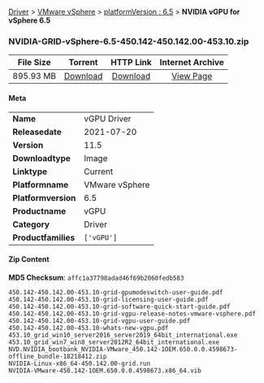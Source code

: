 
[Driver](/README.md)  >  [VMware vSphere](/index/Driver/VMware_vSphere.md)  >  [platformVersion : 6.5](/index/Driver/VMware_vSphere/6.5.md)  >  **NVIDIA vGPU for vSphere 6.5**


### NVIDIA-GRID-vSphere-6.5-450.142-450.142.00-453.10.zip

| **File Size** | **Torrent**  | **HTTP Link** | **Internet Archive** |
|:-------------:|:------------:|:-------------:|:--------------------:|
| 895.93 MB |  [Download](https://archive.org/download/nvgpu_NVIDIA-GRID-vSphere-6.5-450.142-450.142.00-453.10.zip_zllrlnfw/nvgpu_NVIDIA-GRID-vSphere-6.5-450.142-450.142.00-453.10.zip_zllrlnfw_archive.torrent)       | [Download](https://archive.org/compress/nvgpu_NVIDIA-GRID-vSphere-6.5-450.142-450.142.00-453.10.zip_zllrlnfw) | [View Page](https://archive.org/details/nvgpu_NVIDIA-GRID-vSphere-6.5-450.142-450.142.00-453.10.zip_zllrlnfw)       |

#### Meta

<table>
<tr><td><strong>Name</strong></td><td>vGPU Driver</td></tr>
<tr><td><strong>Releasedate</strong></td><td>2021-07-20</td></tr>
<tr><td><strong>Version</strong></td><td>11.5</td></tr>
<tr><td><strong>Downloadtype</strong></td><td>Image</td></tr>
<tr><td><strong>Linktype</strong></td><td>Current</td></tr>
<tr><td><strong>Platformname</strong></td><td>VMware vSphere</td></tr>
<tr><td><strong>Platformversion</strong></td><td>6.5</td></tr>
<tr><td><strong>Productname</strong></td><td>vGPU</td></tr>
<tr><td><strong>Category</strong></td><td>Driver</td></tr>
<tr><td><strong>Productfamilies</strong></td><td><code>['vGPU']</code></td></tr>
</table>

#### Zip Content

**MD5 Checksum**: `affc1a37798adad46f69b2060fedb583`

```text
450.142-450.142.00-453.10-grid-gpumodeswitch-user-guide.pdf
450.142-450.142.00-453.10-grid-licensing-user-guide.pdf
450.142-450.142.00-453.10-grid-software-quick-start-guide.pdf
450.142-450.142.00-453.10-grid-vgpu-release-notes-vmware-vsphere.pdf
450.142-450.142.00-453.10-grid-vgpu-user-guide.pdf
450.142-450.142.00-453.10-whats-new-vgpu.pdf
453.10_grid_win10_server2016_server2019_64bit_international.exe
453.10_grid_win7_win8_server2012R2_64bit_international.exe
NVD.NVIDIA_bootbank_NVIDIA-VMware_450.142-1OEM.650.0.0.4598673-offline_bundle-18218412.zip
NVIDIA-Linux-x86_64-450.142.00-grid.run
NVIDIA-VMware-450.142-1OEM.650.0.0.4598673.x86_64.vib
```